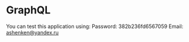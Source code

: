 # GraphQL
You can test this application using:
  Password: 382b236fd6567059
  Email: ashenken@yandex.ru
